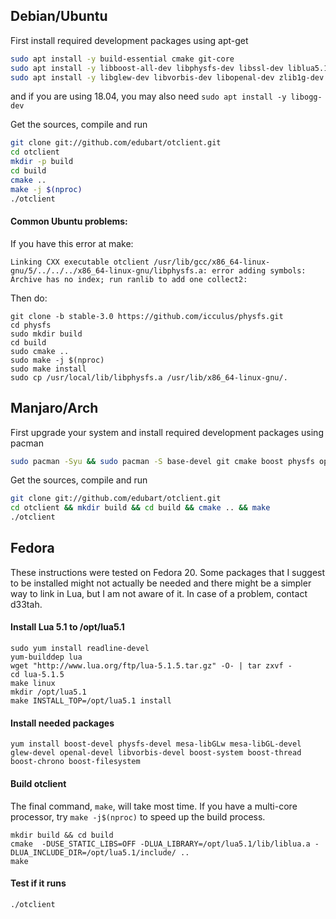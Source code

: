## Debian/Ubuntu

First install required development packages using apt-get

```sh
sudo apt install -y build-essential cmake git-core
sudo apt install -y libboost-all-dev libphysfs-dev libssl-dev liblua5.1-0-dev
sudo apt install -y libglew-dev libvorbis-dev libopenal-dev zlib1g-dev
```

and if you are using 18.04, you may also need `sudo apt install -y libogg-dev`

Get the sources, compile and run

```sh
git clone git://github.com/edubart/otclient.git
cd otclient
mkdir -p build
cd build
cmake ..
make -j $(nproc)
./otclient
```

#### Common Ubuntu problems:

If you have this error at make:
```
Linking CXX executable otclient /usr/lib/gcc/x86_64-linux-gnu/5/../../../x86_64-linux-gnu/libphysfs.a: error adding symbols: Archive has no index; run ranlib to add one collect2: 
```

Then do:
```
git clone -b stable-3.0 https://github.com/icculus/physfs.git
cd physfs
sudo mkdir build
cd build
sudo cmake ..
sudo make -j $(nproc)
sudo make install
sudo cp /usr/local/lib/libphysfs.a /usr/lib/x86_64-linux-gnu/.
```


## Manjaro/Arch 

First upgrade your system and install required development packages using pacman

```sh
sudo pacman -Syu && sudo pacman -S base-devel git cmake boost physfs openssl lua51 glew libvorbis openal zlib libogg
```

Get the sources, compile and run

```sh
git clone git://github.com/edubart/otclient.git
cd otclient && mkdir build && cd build && cmake .. && make
./otclient
```


## Fedora

These instructions were tested on Fedora 20. Some packages that I suggest to be installed might not actually be needed and there might be a simpler way to link in Lua, but I am not aware of it. In case of a problem, contact d33tah.

#### Install Lua 5.1 to /opt/lua5.1

```
sudo yum install readline-devel
yum-builddep lua
wget "http://www.lua.org/ftp/lua-5.1.5.tar.gz" -O- | tar zxvf -
cd lua-5.1.5
make linux
mkdir /opt/lua5.1
make INSTALL_TOP=/opt/lua5.1 install
```

#### Install needed packages

```
yum install boost-devel physfs-devel mesa-libGLw mesa-libGL-devel glew-devel openal-devel libvorbis-devel boost-system boost-thread boost-chrono boost-filesystem
```

#### Build otclient

The final command, `make`, will take most time. If you have a multi-core processor, try `make -j$(nproc)` to speed up the build process.

```
mkdir build && cd build
cmake  -DUSE_STATIC_LIBS=OFF -DLUA_LIBRARY=/opt/lua5.1/lib/liblua.a -DLUA_INCLUDE_DIR=/opt/lua5.1/include/ ..
make
```

#### Test if it runs

```
./otclient
```
